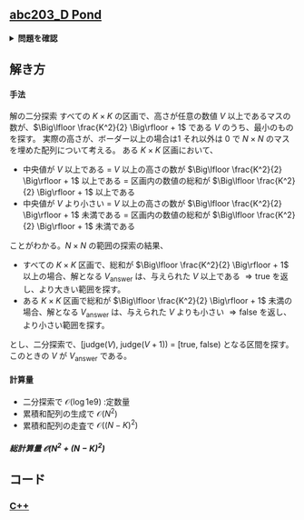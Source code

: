 ## [abc203_D Pond](https://atcoder.jp/contests/abc203/tasks/abc203_d)

<details>
<summary><b>問題を確認</b></summary>

## 問題
AtCoder公園の敷地は東西南北に広がる $N \times N$ のマス目からなっており、北から $i$ 番目かつ西から $j$ 番目のマスの高さは $A_{i,j}$ で与えられる。
公園の管理者である高橋君はここに $K \times K$ の区画の池を作ることにした。
池を作るにあたって、高橋君はAtCoder公園の敷地内に完全にふくまれる $K \times K$ の区画であってその区画に含まれるマスの高さの<b>中央値</b>が最も低いようなものを選ぼうと考えた。そのような区画のマスの高さの中央値を求めなさい。
ここで、 $K \times K$ の区画に含まれるマスの高さの中央値とはその区画に含まれる $K^2$ 個のマスのうち	​ $\Big\lfloor \frac{K^2}{2} \Big\rfloor + 1$ 番目に高いマスの高さを指す。また、$\lfloor x \rfloor$ は $x$ 以下の最大の整数を表す。

## 制約
- $1 \leqq K \leqq N \leqq 800$
- $0 \leqq A_{i,j} \leqq 10^9$
- 入力はすべて整数である

## 入力
入力は以下の形式で標準入力から与えられる
```math
\begin{array}{cccc}
N & K \\
A_{1,1} & A_{1,2} & \cdots & A_{1,N} \\
A_{2,1} & A_{2,2} & \cdots & A_{2,N} \\
\vdots \\
A_{N,1} & A_{N,2} & \cdots & A_{N,N} \\
\end{array}
```

## 出力
答えを出力せよ

</details>

## 解き方
#### 手法
解の二分探索
すべての $K \times K$ の区画で、高さが任意の数値 $V$ 以上であるマスの数が、$\Big\lfloor \frac{K^2}{2} \Big\rfloor + 1$ である $V$ のうち、最小のものを探す。
実際の高さが、ボーダー以上の場合は$1$ それ以外は $0$ で $N \times N$ のマスを埋めた配列について考える。
ある $K \times K$ 区画において、
- 中央値が $V$ 以上である
$=$ $V$ 以上の高さの数が $\Big\lfloor \frac{K^2}{2} \Big\rfloor + 1$ 以上である
$=$ 区画内の数値の総和が $\Big\lfloor \frac{K^2}{2} \Big\rfloor + 1$ 以上である
- 中央値が $V$ より小さい
$=$ $V$ 以上の高さの数が $\Big\lfloor \frac{K^2}{2} \Big\rfloor + 1$ 未満である
$=$ 区画内の数値の総和が $\Big\lfloor \frac{K^2}{2} \Big\rfloor + 1$ 未満である

ことがわかる。$N \times N$ の範囲の探索の結果、
- すべての $K \times K$ 区画で、総和が $\Big\lfloor \frac{K^2}{2} \Big\rfloor + 1$ 以上の場合、解となる $V_{\mathrm{answer}}$ は、与えられた $V$ 以上である
$\Rightarrow \mathrm{true}$ を返し、より大きい範囲を探す。
- ある $K \times K$ 区画で総和が $\Big\lfloor \frac{K^2}{2} \Big\rfloor + 1$ 未満の場合、解となる $V_{\mathrm{answer}}$ は、与えられた $V$ よりも小さい
$\Rightarrow \mathrm{false}$ を返し、より小さい範囲を探す。

とし、二分探索で、$[\mathrm{judge}(V),\ \mathrm{judge}(V + 1)) \ = \ [\mathrm{true},\ \mathrm{false})$ となる区間を探す。このときの $V$ が $V_{\mathrm{answer}}$ である。

#### 計算量
- 二分探索で $\mathcal{O}(\log 1\mathrm{e}9)$ $:$定数量
- 累積和配列の生成で $\mathcal{O}(N^2)$
- 累積和配列の走査で $\mathcal{O}((N-K)^2)$
##### 総計算量 $\mathcal{O}(N^2 + (N-K)^2)$

## コード
### [C++](abc203_d.cpp)